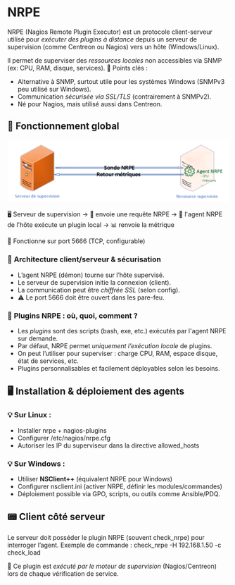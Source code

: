 # NRPE

NRPE (Nagios Remote Plugin Executor) est un protocole client-serveur utilisé pour *exécuter des plugins à distance* depuis un serveur de supervision (comme Centreon ou Nagios) vers un hôte (Windows/Linux). 

Il permet de superviser des *ressources locales* non accessibles via SNMP (ex: CPU, RAM, disque, services). 📌 Points clés :

- Alternative à SNMP, surtout utile pour les systèmes Windows (SNMPv3 peu utilisé sur Windows).
- Communication *sécurisée via SSL/TLS* (contrairement à SNMPv2).
- Né pour Nagios, mais utilisé aussi dans Centreon.



## 🧰 **Fonctionnement global**

![](../../../media/Cours-Supervision-Centreon-NRPE-image1.png)

🖥️ Serveur de supervision → 💬 envoie une requête NRPE → 🎯 l'agent NRPE de l'hôte exécute un plugin local → 📊 renvoie la métrique

📍 Fonctionne sur port 5666 (TCP, configurable)



### 🔐 **Architecture client/serveur & sécurisation**

- L’agent NRPE (démon) tourne sur l’hôte supervisé.
- Le serveur de supervision initie la connexion (client).
- La communication peut être *chiffrée SSL* (selon config).
- ⚠️ Le port 5666 doit être ouvert dans les pare-feu.



### 🧩 **Plugins NRPE : où, quoi, comment ?**

- Les *plugins* sont des scripts (bash, exe, etc.) exécutés par l'agent NRPE sur demande.
- Par défaut, NRPE permet *uniquement l’exécution locale* de plugins.
- On peut l’utiliser pour superviser : charge CPU, RAM, espace disque, état de services, etc.
- Plugins personnalisables et facilement déployables selon les besoins.



## 🖥️ **Installation & déploiement des agents**

### 💡 Sur **Linux** :

- Installer nrpe + nagios-plugins
- Configurer /etc/nagios/nrpe.cfg
- Autoriser les IP du superviseur dans la directive allowed_hosts

### 💡 Sur **Windows** :

- Utiliser **NSClient++** (équivalent NRPE pour Windows)
- Configurer nsclient.ini (activer NRPE, définir les modules/commandes)
- Déploiement possible via GPO, scripts, ou outils comme Ansible/PDQ.



## 📟 **Client côté serveur**

Le serveur doit posséder le plugin NRPE (souvent check_nrpe) pour interroger l’agent. Exemple de commande : check_nrpe -H 192.168.1.50 -c check_load

📌 Ce plugin est *exécuté par le moteur de supervision* (Nagios/Centreon) lors de chaque vérification de service.




